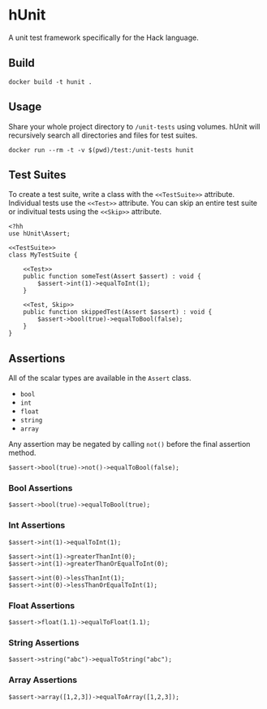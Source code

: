 # hUnit

A unit test framework specifically for the Hack language.

## Build

```
docker build -t hunit .
```

## Usage

Share your whole project directory to `/unit-tests` using volumes. hUnit will recursively search all directories and files for test suites.

```
docker run --rm -t -v $(pwd)/test:/unit-tests hunit
```

## Test Suites

To create a test suite, write a class with the `<<TestSuite>>` attribute. Individual tests use the `<<Test>>` attribute. You can skip an entire test suite or indivitual tests using the `<<Skip>>` attribute.

```
<?hh
use hUnit\Assert;

<<TestSuite>>
class MyTestSuite {

    <<Test>>
    public function someTest(Assert $assert) : void {
        $assert->int(1)->equalToInt(1);
    }

    <<Test, Skip>>
    public function skippedTest(Assert $assert) : void {
        $assert->bool(true)->equalToBool(false);
    }
}
```

## Assertions

All of the scalar types are available in the `Assert` class. 

- `bool`
- `int`
- `float`
- `string`
- `array`

Any assertion may be negated by calling `not()` before the final assertion method. 

```
$assert->bool(true)->not()->equalToBool(false);
```

### Bool Assertions

```
$assert->bool(true)->equalToBool(true);
```

### Int Assertions

```
$assert->int(1)->equalToInt(1);

$assert->int(1)->greaterThanInt(0);
$assert->int(1)->greaterThanOrEqualToInt(0);

$assert->int(0)->lessThanInt(1);
$assert->int(0)->lessThanOrEqualToInt(1);
```

### Float Assertions

```
$assert->float(1.1)->equalToFloat(1.1);
```

### String Assertions

```
$assert->string("abc")->equalToString("abc");
```

### Array Assertions

```
$assert->array([1,2,3])->equalToArray([1,2,3]);
```